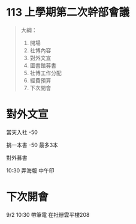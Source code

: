 # 113 上學期第二次幹部會議

> 大綱：
>
> 1. 開場
> 2. 社博內容
> 3. 對外文宣
> 4. 圖書館募書
> 5. 社博工作分配
> 6. 經費預算
> 7. 下次開會

# 對外文宣

當天入社 -50

捐一本書 -50 最多3本

對外募書

10:30 弄海報 中午印

# 下次開會

9/2 10:30 帶筆電 在社辦雲平樓208
